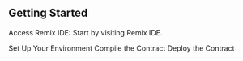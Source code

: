 ## Getting Started

Access Remix IDE: Start by visiting Remix IDE.

Set Up Your Environment
Compile the Contract
Deploy the Contract
